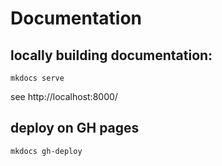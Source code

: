 # Documentation

## locally building documentation:
```
mkdocs serve
```
see http://localhost:8000/

## deploy on GH pages
```
mkdocs gh-deploy
```
